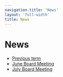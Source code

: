 ```yaml
---
navigation.title: 'News'
layout: 'full-width'
title: News
---
```


# News

* [Previous term](/news/previous)
* [June Board Meeting](/news/june)
* [July Board Meeting](/news/july)
